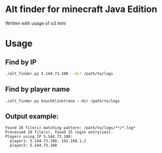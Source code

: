 # Alt finder for minecraft Java Edition
Written with usage of o3 mini

# Usage
## Find by IP
```bash
./alt_finder.py 5.144.73.108 --dir /path/to/logs
```

## Find by player name
```
./alt_finder.py kouchklinktrane --dir /path/to/logs
```

## Output example:
```
Found 10 file(s) matching pattern: /path/to/logs/**/*.log*
Processed 10 file(s), found 25 login entry(ies).
Players using IP 5.144.73.108:
  player1: 5.144.73.108, 192.168.1.2
  player2: 5.144.73.108
```
